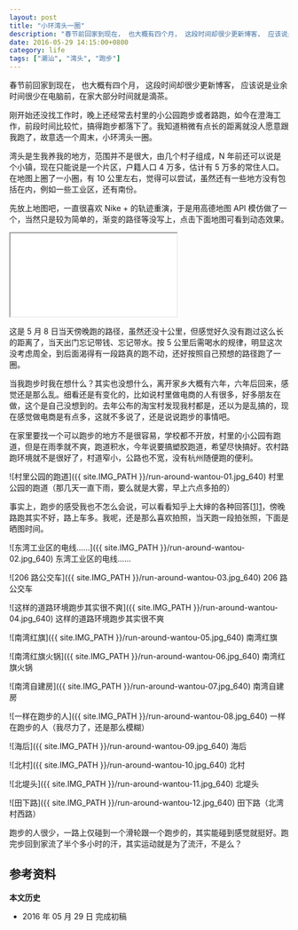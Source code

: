 ```yaml
---
layout: post
title: "小环湾头一圈"
description: "春节前回家到现在， 也大概有四个月， 这段时间却很少更新博客， 应该说是业余时间很少在电脑前，在家大部分时间就是滴茶。"
date: 2016-05-29 14:15:00+0800
category: life
tags: ["潮汕", "湾头", "跑步"]
---
```


春节前回家到现在， 也大概有四个月， 这段时间却很少更新博客， 应该说是业余时间很少在电脑前，在家大部分时间就是滴茶。

刚开始还没找工作时，晚上还经常去村里的小公园跑步或者路跑，如今在澄海工作，前段时间比较忙，搞得跑步都落下了。我知道稍微有点长的距离就没人愿意跟我跑了，故意选一个周末，小环湾头一圈。

湾头是生我养我的地方，范围并不是很大，由几个村子组成，N 年前还可以说是个小镇，现在只能说是一个片区，户籍人口 4 万多，估计有 5 万多的常住人口。在地图上圈了一小圈，有 10 公里左右，觉得可以尝试，虽然还有一些地方没有包括在内，例如一些工业区，还有南份。

先放上地图吧，一直很喜欢 Nike + 的轨迹重演，于是用高德地图 API 模仿做了一个，当然只是较为简单的，渐变的路径等没写上，点击下面地图可看到动态效果。

<div class="iframe-container">
    <iframe class="iframe" src="/running-line.html?nikeid=1458000000006375323030005436286483601639"></iframe>
</div>

这是 5 月 8 日当天傍晚跑的路径，虽然还没十公里，但感觉好久没有跑过这么长的距离了，当天出门忘记带钱、忘记带水。按 5 公里后需喝水的规律，明显这次没考虑周全，到后面渴得有一段路真的跑不动，还好按照自己预想的路径跑了一圈。

当我跑步时我在想什么？其实也没想什么，离开家乡大概有六年，六年后回来，感觉还是那么乱。细看还是有变化的，比如说村里做电商的人有很多，好多朋友在做，这个是自己没想到的。去年公布的淘宝村发现我村都是，还以为是乱搞的，现在感觉做电商是有点多，这就不多说了，还是说说跑步的事情吧。

在家里要找一个可以跑步的地方不是很容易，学校都不开放，村里的小公园有跑道，但是在雨季就不爽，跑道积水，今年说要搞塑胶跑道，希望尽快搞好。农村路跑环境就不是很好了，村道窄小，公路也不宽，没有杭州随便跑的便利。

![村里公园的跑道]({{ site.IMG_PATH }}/run-around-wantou-01.jpg_640)
村里公园的跑道（那几天一直下雨，要么就是大雾，早上六点多拍的）

事实上，跑步的感受我也不怎么会说，可以看看知乎上大婶的各种回答[[1]][1]，傍晚路跑其实不好，路上车多。我呢，还是那么喜欢拍照，当天跑一段拍张照，下面是晒图时间。

![东湾工业区的电线……]({{ site.IMG_PATH }}/run-around-wantou-02.jpg_640)
东湾工业区的电线……

![206 路公交车]({{ site.IMG_PATH }}/run-around-wantou-03.jpg_640)
206 路公交车

![这样的道路环境跑步其实很不爽]({{ site.IMG_PATH }}/run-around-wantou-04.jpg_640)
这样的道路环境跑步其实很不爽

![南湾红旗]({{ site.IMG_PATH }}/run-around-wantou-05.jpg_640)
南湾红旗

![南湾红旗火锅]({{ site.IMG_PATH }}/run-around-wantou-06.jpg_640)
南湾红旗火锅

![南湾自建房]({{ site.IMG_PATH }}/run-around-wantou-07.jpg_640)
南湾自建房

![一样在跑步的人]({{ site.IMG_PATH }}/run-around-wantou-08.jpg_640)
一样在跑步的人（我尽力了，还是那么模糊）

![海后]({{ site.IMG_PATH }}/run-around-wantou-09.jpg_640)
海后

![北村]({{ site.IMG_PATH }}/run-around-wantou-10.jpg_640)
北村

![北堤头]({{ site.IMG_PATH }}/run-around-wantou-11.jpg_640)
北堤头

![田下路]({{ site.IMG_PATH }}/run-around-wantou-12.jpg_640)
田下路（北湾村西路）

跑步的人很少，一路上仅碰到一个滑轮跟一个跑步的，其实能碰到感觉就挺好。跑完步回到家流了半个多小时的汗，其实运动就是为了流汗，不是么？

## 参考资料

[1]: https://www.zhihu.com/topic/19552739 "跑步 - 内容精选 - 知乎"

**本文历史**

* 2016 年 05 月 29 日 完成初稿

